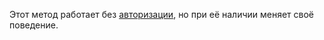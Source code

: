 
<aside info>

Этот метод работает без [авторизации](/api/http/intro), но при её наличии меняет своё поведение.

</aside>
